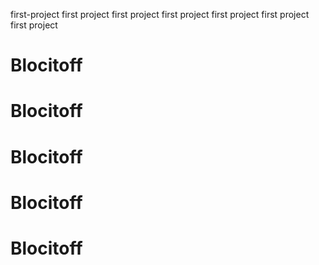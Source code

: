 first-project
first project
first project
first project
first project
first project
first project
# Blocitoff
# Blocitoff
# Blocitoff
# Blocitoff
# Blocitoff
